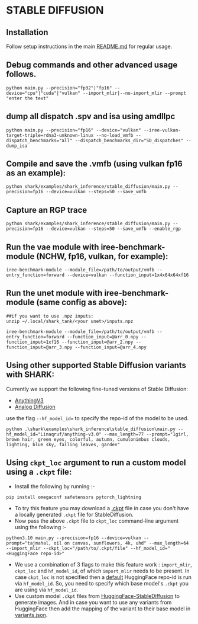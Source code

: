 # STABLE DIFFUSION

## Installation

Follow setup instructions in the main [README.md](https://github.com/nod-ai/SHARK#readme) for regular usage. 

## Debug commands and other advanced usage follows.

```shell
python main.py --precision="fp32"|"fp16" --device="cpu"|"cuda"|"vulkan" --import_mlir|--no-import_mlir --prompt "enter the text" 

```

## dump all dispatch .spv and isa using amdllpc

```shell
python main.py --precision="fp16" --device="vulkan" --iree-vulkan-target-triple=rdna3-unknown-linux --no-load_vmfb --dispatch_benchmarks="all" --dispatch_benchmarks_dir="SD_dispatches" --dump_isa
```

## Compile and save the .vmfb (using vulkan fp16 as an example):

```shell
python shark/examples/shark_inference/stable_diffusion/main.py --precision=fp16 --device=vulkan --steps=50 --save_vmfb
```

## Capture an RGP trace

```shell
python shark/examples/shark_inference/stable_diffusion/main.py --precision=fp16 --device=vulkan --steps=50 --save_vmfb --enable_rgp
```

## Run the vae module with iree-benchmark-module (NCHW, fp16, vulkan, for example):

```shell
iree-benchmark-module --module_file=/path/to/output/vmfb --entry_function=forward --device=vulkan --function_input=1x4x64x64xf16  
```

## Run the unet module with iree-benchmark-module (same config as above):
```shell
##if you want to use .npz inputs:
unzip ~/.local/shark_tank/<your unet>/inputs.npz

iree-benchmark-module --module_file=/path/to/output/vmfb --entry_function=forward --function_input=@arr_0.npy --function_input=1xf16 --function_input=@arr_2.npy --function_input=@arr_3.npy --function_input=@arr_4.npy  
```

## Using other supported Stable Diffusion variants with SHARK:

Currently we support the following fine-tuned versions of Stable Diffusion:
- [AnythingV3](https://huggingface.co/Linaqruf/anything-v3.0)
- [Analog Diffusion](https://huggingface.co/wavymulder/Analog-Diffusion)

use the flag `--hf_model_id=` to specify the repo-id of the model to be used.

```shell
python .\shark\examples\shark_inference\stable_diffusion\main.py --hf_model_id="Linaqruf/anything-v3.0" --max_length=77 --prompt="1girl, brown hair, green eyes, colorful, autumn, cumulonimbus clouds, lighting, blue sky, falling leaves, garden"
```

## Using `ckpt_loc` argument to run a custom model using a `.ckpt` file:
* Install the following by running :-
```shell
pip install omegaconf safetensors pytorch_lightning
```
* To try this feature you may download a [.ckpt](https://huggingface.co/andite/anything-v4.0/resolve/main/anything-v4.0-pruned-fp32.ckpt) file in case you don't have a locally generated `.ckpt` file for StableDiffusion.
* Now pass the above `.ckpt` file to `ckpt_loc` command-line argument using the following :-
```shell
python3.10 main.py --precision=fp16 --device=vulkan --prompt="tajmahal, oil on canvas, sunflowers, 4k, uhd" --max_length=64 --import_mlir --ckpt_loc="/path/to/.ckpt/file" --hf_model_id="<HuggingFace repo-id>"
```
* We use a combination of 3 flags to make this feature work : `import_mlir`, `ckpt_loc` and `hf_model_id`, of which `import_mlir` needs to be present. In case `ckpt_loc` is not specified then a [default](https://huggingface.co/stabilityai/stable-diffusion-2-1-base) HuggingFace repo-id is run via `hf_model_id`. So, you need to specify which base model's `.ckpt` you are using via `hf_model_id`.
* Use custom model `.ckpt` files from [HuggingFace-StableDiffusion](https://huggingface.co/models?other=stable-diffusion) to generate images. And in case you want to use any variants from HuggingFace then add the mapping of the variant to their base model in [variants.json](https://github.com/nod-ai/SHARK/blob/main/shark/examples/shark_inference/stable_diffusion/resources/variants.json).
